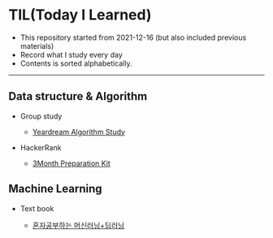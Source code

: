 # TIL(Today I Learned)

* This repository started from 2021-12-16 (but also included previous materials)
* Record what I study every day
* Contents is sorted alphabetically.

---
## Data structure & Algorithm
* Group study

    * [Yeardream Algorithm Study](https://github.com/doheuncho/TIL/tree/main/Yeardream/algorithm%20study)

* HackerRank
    * [3Month Preparation Kit](https://github.com/doheuncho/TIL/tree/main/HackerRank/3Month%20Preparation%20Kit)


## Machine Learning

* Text book

    * [혼자공부하는 머신러닝+딥러닝](https://github.com/doheuncho/TIL/tree/main/%ED%98%BC%EC%9E%90%20%EA%B3%B5%EB%B6%80%ED%95%98%EB%8A%94%20%EB%A8%B8%EC%8B%A0%EB%9F%AC%EB%8B%9D%2B%EB%94%A5%EB%9F%AC%EB%8B%9D)

